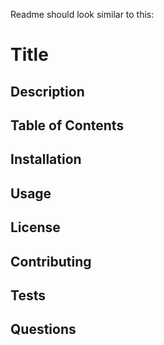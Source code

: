 Readme should look similar to this: 

# Title

## Description

## Table of Contents

## Installation

## Usage

## License

## Contributing

## Tests

## Questions
